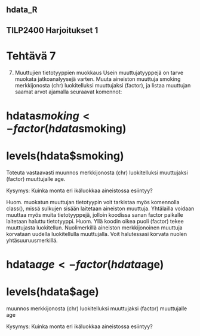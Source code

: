 ## hdata_R
## TILP2400 Harjoitukset 1

# Tehtävä 7
7. Muuttujien tietotyyppien muokkaus
Usein muuttujatyyppejä on tarve muokata jatkoanalyysejä varten. Muuta aineiston muuttuja
smoking merkkijonosta (chr) luokitelluksi muuttujaksi (factor), ja listaa muuttujan saamat
arvot ajamalla seuraavat komennot:
# hdata$smoking <- factor(hdata$smoking)
# levels(hdata$smoking)
Toteuta vastaavasti muunnos merkkijonosta (chr) luokitelluksi muuttujaksi (factor) muuttujalle age.

Kysymys: Kuinka monta eri ikäluokkaa aineistossa esiintyy?

Huom. muokatun muuttujan tietotyypin voit tarkistaa myös komennolla class(), missä sulkujen
sisään laitetaan aineiston muuttuja. Yhtälailla voidaan muuttaa myös muita tietotyyppejä,
jolloin koodissa sanan factor paikalle laitetaan haluttu tietotyyppi.
Huom. Yllä koodin oikea puoli (factor) tekee muuttujasta luokitellun. Nuolimerkillä aineiston
merkkijonoinen muuttuja korvataan uudella luokitellulla muuttujalla. Voit halutessasi korvata
nuolen yhtäsuuruusmerkillä.

# hdata$age <- factor(hdata$age)
# levels(hdata$age)

muunnos merkkijonosta (chr) luokitelluksi 
muuttujaksi (factor) muuttujalle age

Kysymys: Kuinka monta eri ikäluokkaa aineistossa esiintyy?

